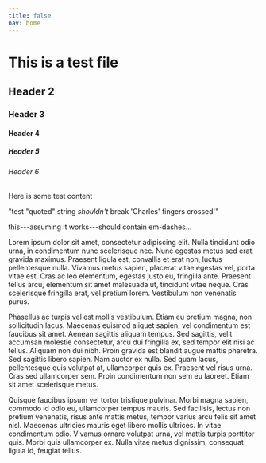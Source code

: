 ```yaml
---
title: false
nav: home
---
```


# This is a test file

## Header 2

### Header 3

#### Header 4

##### Header 5

###### Header 6

Here is some test content

"test "quoted" string *shouldn't* break 'Charles' fingers crossed'"

this---assuming it works---should contain em-dashes...

Lorem ipsum dolor sit amet, consectetur adipiscing elit. Nulla tincidunt odio urna, in condimentum nunc scelerisque nec. Nunc egestas metus sed erat gravida maximus. Praesent ligula est, convallis et erat non, luctus pellentesque nulla. Vivamus metus sapien, placerat vitae egestas vel, porta vitae est. Cras ac leo elementum, egestas justo eu, fringilla ante. Praesent tellus arcu, elementum sit amet malesuada ut, tincidunt vitae neque. Cras scelerisque fringilla erat, vel pretium lorem. Vestibulum non venenatis purus.

Phasellus ac turpis vel est mollis vestibulum. Etiam eu pretium magna, non sollicitudin lacus. Maecenas euismod aliquet sapien, vel condimentum est faucibus sit amet. Aenean sagittis aliquam tempus. Sed sagittis, velit accumsan molestie consectetur, arcu dui fringilla ex, sed tempor elit nisi ac tellus. Aliquam non dui nibh. Proin gravida est blandit augue mattis pharetra. Sed sagittis libero sapien. Nam auctor ex nulla. Sed quam lacus, pellentesque quis volutpat at, ullamcorper quis ex. Praesent vel risus urna. Cras sed ullamcorper sem. Proin condimentum non sem eu laoreet. Etiam sit amet scelerisque metus.

Quisque faucibus ipsum vel tortor tristique pulvinar. Morbi magna sapien, commodo id odio eu, ullamcorper tempus mauris. Sed facilisis, lectus non pretium venenatis, risus ante mattis metus, tempor varius arcu felis sit amet nisl. Maecenas ultricies mauris eget libero mollis ultrices. In vitae condimentum odio. Vivamus ornare volutpat urna, vel mattis turpis porttitor quis. Morbi quis ullamcorper ex. Nulla vitae metus dignissim, consequat ligula id, feugiat tellus.

